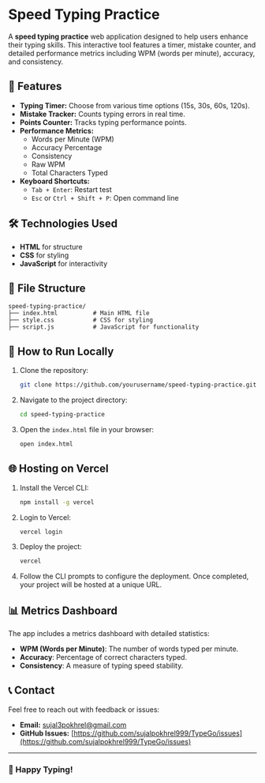 
# Speed Typing Practice

A **speed typing practice** web application designed to help users enhance their typing skills. This interactive tool features a timer, mistake counter, and detailed performance metrics including WPM (words per minute), accuracy, and consistency.

## 🚀 Features
- **Typing Timer:** Choose from various time options (15s, 30s, 60s, 120s).
- **Mistake Tracker:** Counts typing errors in real time.
- **Points Counter:** Tracks typing performance points.
- **Performance Metrics:**
  - Words per Minute (WPM)
  - Accuracy Percentage
  - Consistency
  - Raw WPM
  - Total Characters Typed
- **Keyboard Shortcuts:**
  - `Tab + Enter`: Restart test
  - `Esc` or `Ctrl + Shift + P`: Open command line

## 🛠️ Technologies Used
- **HTML** for structure
- **CSS** for styling
- **JavaScript** for interactivity

## 📂 File Structure
```
speed-typing-practice/
├── index.html          # Main HTML file
├── style.css           # CSS for styling
├── script.js           # JavaScript for functionality

```

## 🚀 How to Run Locally
1. Clone the repository:
   ```bash
   git clone https://github.com/yourusername/speed-typing-practice.git
   ```
2. Navigate to the project directory:
   ```bash
   cd speed-typing-practice
   ```
3. Open the `index.html` file in your browser:
   ```bash
   open index.html
   ```

## 🌐 Hosting on Vercel
1. Install the Vercel CLI:
   ```bash
   npm install -g vercel
   ```
2. Login to Vercel:
   ```bash
   vercel login
   ```
3. Deploy the project:
   ```bash
   vercel
   ```
4. Follow the CLI prompts to configure the deployment. Once completed, your project will be hosted at a unique URL.

## 📊 Metrics Dashboard
The app includes a metrics dashboard with detailed statistics:
- **WPM (Words per Minute)**: The number of words typed per minute.
- **Accuracy**: Percentage of correct characters typed.
- **Consistency**: A measure of typing speed stability.

## 📞 Contact
Feel free to reach out with feedback or issues:
- **Email:** [sujal3pokhrel@gmail.com](mailto:sujal3pokhrel@gmail.com)
- **GitHub Issues:** [https://github.com/sujalpokhrel999/TypeGo/issues](https://github.com/sujalpokhrel999/TypeGo/issues)

---

### 🎉 Happy Typing!

